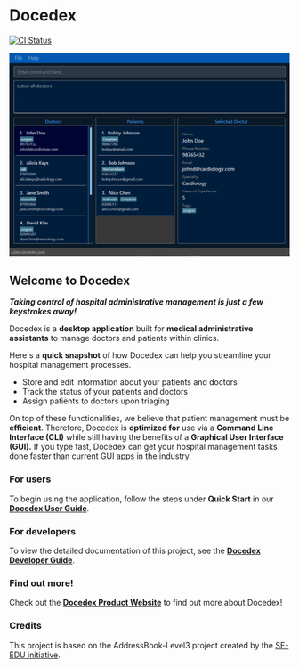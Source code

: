 # Docedex

[![CI Status](https://github.com/AY2223S2-CS2103T-F12-1/tp/workflows/Java%20CI/badge.svg)](https://github.com/AY2223S2-CS2103T-F12-1/tp/actions)

![NewUi](docs/images/NewUi.png)

## Welcome to Docedex

***Taking control of hospital administrative management is just a few keystrokes away!***

Docedex is a **desktop application** built for **medical administrative assistants**
to manage doctors and patients within clinics.

Here's a **quick snapshot** of how Docedex can help you
streamline your hospital management processes.
- Store and edit information about your patients and doctors
- Track the status of your patients and doctors
- Assign patients to doctors upon triaging

On top of these functionalities, we believe that patient management must be **efficient**.
Therefore, Docedex is **optimized for** use via a **Command Line Interface (CLI)**
while still having the benefits of a **Graphical User Interface (GUI).**
If you type fast, Docedex can get your hospital management tasks done faster
than current GUI apps in the industry.

### For users
To begin using the application, follow the steps under **Quick Start** in our **[Docedex User Guide](https://ay2223s2-cs2103t-f12-1.github.io/tp/UserGuide.html)**.

### For developers
To view the detailed documentation of this project, see the **[Docedex Developer Guide](https://ay2223s2-cs2103t-f12-1.github.io/tp/DeveloperGuide.html)**.

### Find out more!
Check out the **[Docedex Product Website](https://ay2223s2-cs2103t-f12-1.github.io/tp)** to find out more about Docedex!

### Credits
This project is based on the AddressBook-Level3 project created by the [SE-EDU initiative](https://se-education.org).
